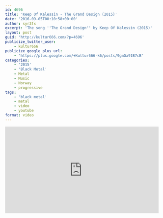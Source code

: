 ```yaml
---
id: 4696
title: 'Keep Of Kalessin - The Grand Design (2015)'
date: '2016-09-05T00:10:58+00:00'
author: syr3fx
excerpt: 'The song ''The Grand Design'' by Keep Of Kalessin (2015)'
layout: post
guid: 'http://kultur666.com/?p=4696'
publicize_twitter_user:
    - kultur666
publicize_google_plus_url:
    - 'https://plus.google.com/+Kultur666-k6/posts/9gmGa91B7cB'
categories:
    - '2015'
    - 'Black Metal'
    - Metal
    - Music
    - Norway
    - progressive
tags:
    - 'black metal'
    - metal
    - video
    - youtube
format: video
---
```


<iframe allow="accelerometer; autoplay; clipboard-write; encrypted-media; gyroscope; picture-in-picture; web-share" allowfullscreen="" frameborder="0" height="281" loading="lazy" src="https://www.youtube.com/embed/DpgxRvZAfEw?feature=oembed" title="Keep of Kalessin - The Grand Design" width="500"></iframe>